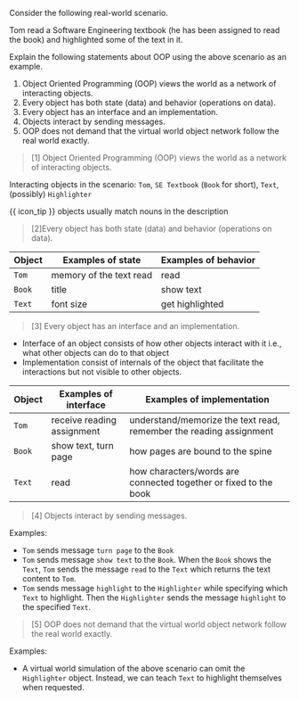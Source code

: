 <panel header="{{ icon_Q_A }} Describe objects in the given scenario">
<question has-input="true">

Consider the following real-world scenario.

<tip-box>

Tom read a Software Engineering textbook (he has been assigned to read the book) and highlighted some of the text in it.
  
</tip-box>

Explain the following statements about OOP using the above scenario as an example.

1. Object Oriented Programming (OOP) views the world as a network of interacting objects.
2. Every object has both state (data) and behavior (operations on data).
3. Every object has an interface and an implementation.
4. Objects interact by sending messages.
5. OOP does not demand that the virtual world object network follow the real world exactly.



<div slot="answer">

>[1] Object Oriented Programming (OOP) views the world as a network of interacting objects.

Interacting objects in the scenario: `Tom`, `SE Textbook` (`Book` for short), `Text`, (possibly) `Highlighter`
 
{{ icon_tip }} objects usually match nouns in the description

>[2]Every object has both state (data) and behavior (operations on data).

Object | Examples of state | Examples of behavior
------ | ----------------- | --------------------
`Tom` | memory of the text read | read
`Book` | title | show text
`Text` | font size | get highlighted

>[3] Every object has an interface and an implementation.

* Interface of an object consists of how other objects interact with it i.e., what other objects can do to that object
* Implementation consist of internals of the object that facilitate the interactions but not visible to other objects.

Object | Examples of interface | Examples of implementation
------ | ----------------- | --------------------
`Tom` | receive reading assignment | understand/memorize the text read, remember the reading assignment
`Book` | show text, turn page | how pages are bound to the spine
`Text` | read | how characters/words are connected together or fixed to the book

>[4] Objects interact by sending messages.

Examples:

* `Tom` sends message `turn page` to the `Book`
* `Tom` sends message `show text` to the `Book`. When the `Book` shows the `Text`, `Tom` sends the message `read` to the `Text` which returns the text content to `Tom`.
* `Tom` sends message `highlight` to the `Highlighter` while specifying which `Text` to highlight. Then the `Highlighter` sends the message `highlight` to the specified `Text`.

>[5] OOP does not demand that the virtual world object network follow the real world exactly.

Examples:

* A virtual world simulation of the above scenario can omit the `Highlighter` object. Instead, we can teach `Text` to highlight themselves when requested.

</div>

</question>
</panel>
